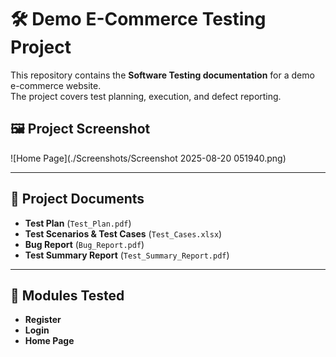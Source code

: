 # 🛠️ Demo E-Commerce Testing Project

This repository contains the **Software Testing documentation** for a demo e-commerce website.  
The project covers test planning, execution, and defect reporting.

## 🖼️ Project Screenshot

![Home Page](./Screenshots/Screenshot 2025-08-20 051940.png)


---

## 📂 Project Documents
- **Test Plan** (`Test_Plan.pdf`)
- **Test Scenarios & Test Cases** (`Test_Cases.xlsx`)
- **Bug Report** (`Bug_Report.pdf`)
- **Test Summary Report** (`Test_Summary_Report.pdf`)


---

## 🧪 Modules Tested
- **Register**
- **Login**
- **Home Page**
